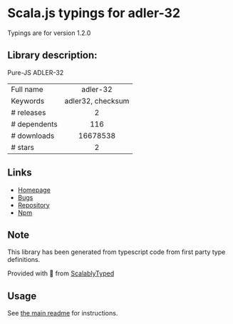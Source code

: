 
# Scala.js typings for adler-32

Typings are for version 1.2.0

## Library description:
Pure-JS ADLER-32

|                    |                 |
| ------------------ | :-------------: |
| Full name          | adler-32 |
| Keywords           | adler32, checksum |
| # releases         | 2 |
| # dependents       | 116 |
| # downloads        | 16678538 |
| # stars            | 2 |

## Links
- [Homepage](http://sheetjs.com/opensource)
- [Bugs](https://github.com/SheetJS/js-adler32/issues)
- [Repository](https://github.com/SheetJS/js-adler32)
- [Npm](https://www.npmjs.com/package/adler-32)
    


## Note
This library has been generated from typescript code from first party type definitions.

Provided with :purple_heart: from [ScalablyTyped](https://github.com/oyvindberg/ScalablyTyped)

## Usage
See [the main readme](../../readme.md) for instructions.


